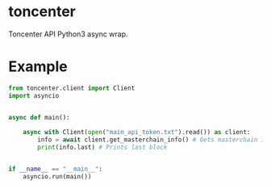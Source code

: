 # toncenter
Toncenter API Python3 async wrap.

# Example

```python
from toncenter.client import Client
import asyncio


async def main():
    
    async with Client(open("main_api_token.txt").read()) as client:
        info = await client.get_masterchain_info() # Gets masterchain info
        print(info.last) # Prints last block


if __name__ == "__main__":
    asyncio.run(main())
```
